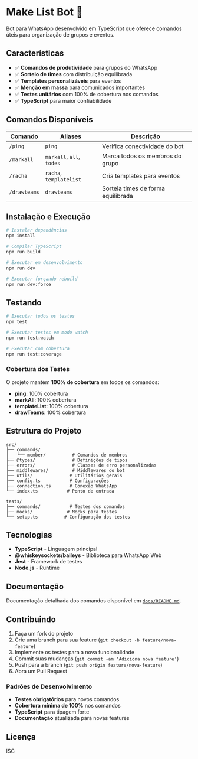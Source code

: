 # Make List Bot 🤖

Bot para WhatsApp desenvolvido em TypeScript que oferece comandos úteis para organização de grupos e eventos.

## Características

- ✅ **Comandos de produtividade** para grupos do WhatsApp  
- ✅ **Sorteio de times** com distribuição equilibrada
- ✅ **Templates personalizáveis** para eventos
- ✅ **Menção em massa** para comunicados importantes
- ✅ **Testes unitários** com 100% de cobertura nos comandos
- ✅ **TypeScript** para maior confiabilidade

## Comandos Disponíveis

| Comando | Aliases | Descrição |
|---------|---------|-----------|
| `/ping` | `ping` | Verifica conectividade do bot |
| `/markall` | `markall`, `all`, `todes` | Marca todos os membros do grupo |
| `/racha` | `racha`, `templatelist` | Cria templates para eventos |
| `/drawteams` | `drawteams` | Sorteia times de forma equilibrada |

## Instalação e Execução

```bash
# Instalar dependências
npm install

# Compilar TypeScript
npm run build

# Executar em desenvolvimento
npm run dev

# Executar forçando rebuild
npm run dev:force
```

## Testando

```bash
# Executar todos os testes
npm test

# Executar testes em modo watch
npm run test:watch

# Executar com cobertura
npm run test:coverage
```

### Cobertura dos Testes

O projeto mantém **100% de cobertura** em todos os comandos:

- **ping**: 100% cobertura
- **markAll**: 100% cobertura  
- **templateList**: 100% cobertura
- **drawTeams**: 100% cobertura

## Estrutura do Projeto

```
src/
├── commands/
│   └── member/          # Comandos de membros
├── @types/              # Definições de tipos
├── errors/              # Classes de erro personalizadas
├── middlewares/         # Middlewares do bot
├── utils/              # Utilitários gerais
├── config.ts           # Configurações
├── connection.ts       # Conexão WhatsApp
└── index.ts           # Ponto de entrada

tests/
├── commands/           # Testes dos comandos
├── mocks/             # Mocks para testes
└── setup.ts          # Configuração dos testes
```

## Tecnologias

- **TypeScript** - Linguagem principal
- **@whiskeysockets/baileys** - Biblioteca para WhatsApp Web
- **Jest** - Framework de testes
- **Node.js** - Runtime

## Documentação

Documentação detalhada dos comandos disponível em [`docs/README.md`](./docs/README.md).

## Contribuindo

1. Faça um fork do projeto
2. Crie uma branch para sua feature (`git checkout -b feature/nova-feature`)
3. Implemente os testes para a nova funcionalidade
4. Commit suas mudanças (`git commit -am 'Adiciona nova feature'`)
5. Push para a branch (`git push origin feature/nova-feature`)
6. Abra um Pull Request

### Padrões de Desenvolvimento

- **Testes obrigatórios** para novos comandos
- **Cobertura mínima de 100%** nos comandos
- **TypeScript** para tipagem forte
- **Documentação** atualizada para novas features

## Licença

ISC